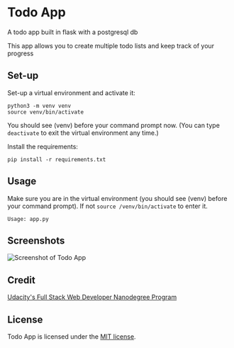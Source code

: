 # Todo App

A todo app built in flask with a postgresql db

This app allows you to create multiple todo lists and keep track of your progress

## Set-up

Set-up a virtual environment and activate it:

```shell
python3 -m venv venv
source venv/bin/activate
```

You should see (venv) before your command prompt now. (You can type `deactivate` to exit the virtual environment any time.)

Install the requirements:

```shell
pip install -r requirements.txt
```

## Usage

Make sure you are in the virtual environment (you should see (venv) before your
command prompt). If not `source /venv/bin/activate` to enter it.

```shell
Usage: app.py
```

## Screenshots

![Screenshot of Todo App](https://i.imgur.com/ctPcByu.png)

## Credit

[Udacity's Full Stack Web Developer Nanodegree Program](https://www.udacity.com/course/full-stack-web-developer-nanodegree--nd0044)

## License

Todo App is licensed under the [MIT license](https://github.com/danrneal/todo-app/blob/master/LICENSE).
